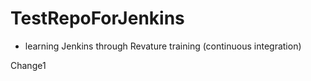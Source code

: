 # TestRepoForJenkins
- learning Jenkins through Revature training (continuous integration)

Change1
